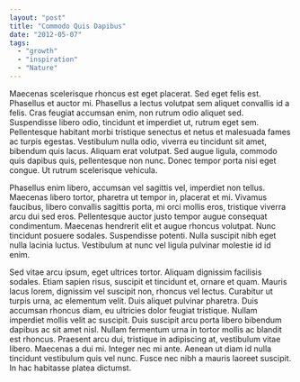 ```yaml
---
layout: "post"
title: "Commodo Quis Dapibus"
date: "2012-05-07"
tags: 
  - "growth"
  - "inspiration"
  - "Nature"
---
```


Maecenas scelerisque rhoncus est eget placerat. Sed eget felis est. Phasellus et auctor mi. Phasellus a lectus volutpat sem aliquet convallis id a felis. Cras feugiat accumsan enim, non rutrum odio aliquet sed. Suspendisse libero odio, tincidunt et imperdiet ut, rutrum eget sem. Pellentesque habitant morbi tristique senectus et netus et malesuada fames ac turpis egestas. Vestibulum nulla odio, viverra eu tincidunt sit amet, bibendum quis lacus. Aliquam erat <!--more-->volutpat. Sed augue ligula, commodo quis dapibus quis, pellentesque non nunc. Donec tempor porta nisi eget congue. Ut rutrum scelerisque vehicula.

Phasellus enim libero, accumsan vel sagittis vel, imperdiet non tellus. Maecenas libero tortor, pharetra ut tempor in, placerat et mi. Vivamus faucibus, libero convallis sagittis porta, mi orci mollis eros, tristique viverra arcu dui sed eros. Pellentesque auctor justo tempor augue consequat condimentum. Maecenas hendrerit elit et augue rhoncus volutpat. Nunc tincidunt posuere sodales. Suspendisse potenti. Nulla suscipit nibh eget nulla lacinia luctus. Vestibulum at nunc vel ligula pulvinar molestie id id enim.

Sed vitae arcu ipsum, eget ultrices tortor. Aliquam dignissim facilisis sodales. Etiam sapien risus, suscipit et tincidunt et, ornare et quam. Mauris lacus lorem, dignissim vel suscipit non, rhoncus vel lectus. Curabitur ut turpis urna, ac elementum velit. Duis aliquet pulvinar pharetra. Duis accumsan rhoncus diam, eu ultricies dolor feugiat tristique. Nullam imperdiet mollis velit ac suscipit. Duis suscipit arcu porta libero bibendum dapibus ac sit amet nisl. Nullam fermentum urna in tortor mollis ac blandit est rhoncus. Praesent arcu dui, tristique in adipiscing at, vestibulum vitae libero. Maecenas a dui mi. Integer nec mi ante. Aenean ut diam id nulla tincidunt vestibulum quis vel nunc. Fusce nec nibh a mauris laoreet suscipit. In hac habitasse platea dictumst.
